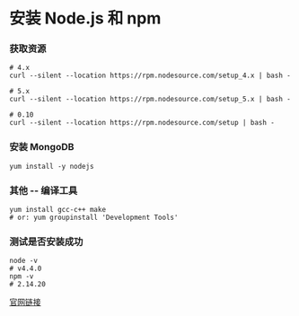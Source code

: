 # 安装 Node.js 和 npm

### 获取资源
```shell
# 4.x
curl --silent --location https://rpm.nodesource.com/setup_4.x | bash -
```
```shell
# 5.x
curl --silent --location https://rpm.nodesource.com/setup_5.x | bash -
```
```shell
# 0.10
curl --silent --location https://rpm.nodesource.com/setup | bash -
```


### 安装 MongoDB
```shell
yum install -y nodejs
```

### 其他 -- 编译工具
```shell
yum install gcc-c++ make
# or: yum groupinstall 'Development Tools'
```

### 测试是否安装成功

```shell
node -v 
# v4.4.0
npm -v
# 2.14.20
```


[官网链接](https://nodejs.org/en/download/package-manager/ "官网链接")
